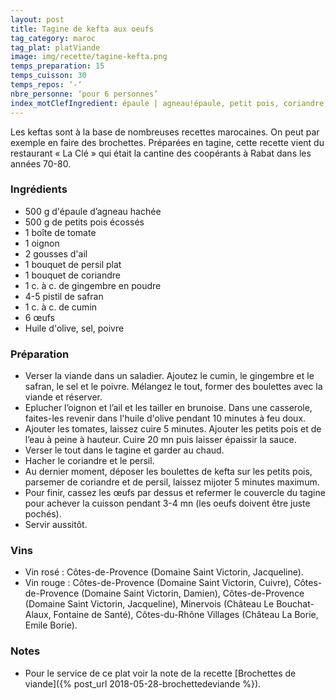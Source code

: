 ```yaml
---
layout: post
title: Tagine de kefta aux oeufs
tag_category: maroc
tag_plat: platViande
image: img/recette/tagine-kefta.png
temps_preparation: 15
temps_cuisson: 30
temps_repos: ‘-‘
nbre_personne: ‘pour 6 personnes’
index_motClefIngredient: épaule | agneau!épaule, petit pois, coriandre, tomate, gingembre, safran, cumin, œuf
---
```

Les keftas sont à la base de nombreuses recettes marocaines. On peut par exemple en faire des brochettes. Préparées en tagine, cette recette vient du restaurant « La Clé » qui était la cantine des coopérants à Rabat dans les années 70-80.

### Ingrédients
* 500 g d'épaule d’agneau hachée
* 500 g de petits pois écossés
* 1 boîte de tomate
* 1 oignon
* 2 gousses d'ail
* 1 bouquet de persil plat
* 1 bouquet de coriandre
* 1 c. à c. de gingembre en poudre
* 4-5 pistil de safran
* 1 c. à c. de cumin
* 6 œufs
* Huile d'olive, sel, poivre

### Préparation
* Verser la viande dans un saladier. Ajoutez le cumin, le gingembre et le safran, le sel et le poivre. Mélangez le tout, former des boulettes avec la viande et réserver.
* Eplucher l’oignon et l’ail et les tailler en brunoise. Dans une casserole, faites-les revenir dans l'huile d'olive pendant 10 minutes à feu doux.
* Ajouter les tomates, laissez cuire 5 minutes. Ajouter les petits pois et de l’eau à peine à hauteur. Cuire 20 mn puis laisser épaissir la sauce.
* Verser le tout dans le tagine et garder au chaud.
* Hacher le coriandre et le persil.
* Au dernier moment, déposer les boulettes de kefta sur les petits pois, parsemer de coriandre et de persil, laissez mijoter 5 minutes maximum.
* Pour finir, cassez les œufs par dessus et refermer le couvercle du tagine pour achever la cuisson pendant 3-4 mn (les oeufs doivent être juste pochés).
* Servir aussitôt.

### Vins
* Vin rosé : Côtes-de-Provence (Domaine Saint Victorin, Jacqueline).
* Vin rouge : Côtes-de-Provence (Domaine Saint Victorin, Cuivre), Côtes-de-Provence (Domaine Saint Victorin, Damien), Côtes-de-Provence (Domaine Saint Victorin, Jacqueline), Minervois (Château Le Bouchat-Alaux, Fontaine de Santé), Côtes-du-Rhône Villages (Château La Borie, Emile Borie).

### Notes
* Pour le service de ce plat voir la note de la recette [Brochettes de viande]({% post_url 2018-05-28-brochettedeviande %}).
